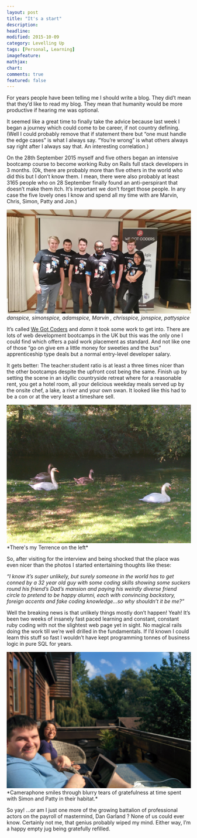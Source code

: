 ```yaml
---
layout: post
title: "It's a start"
description: 
headline: 
modified: 2015-10-09
category: Levelling Up
tags: [Personal, Learning]
imagefeature: 
mathjax: 
chart: 
comments: true
featured: false
---
```


For years people have been telling me I should write a blog. They did’t mean that they’d like to read my blog. They mean that humanity would be more productive if hearing me was optional. 

It seemed like a great time to finally take the advice because last week I began a journey which could come to be career, if not country defining. (Well I could probably remove that if statement there but “one must handle the edge cases” is what I always say. “You’re wrong” is what others always say right after I always say that. An interesting correlation.)

On the 28th September 2015 myself and five others began an intensive bootcamp course to become working Ruby on Rails full stack developers in 3 months. (Ok, there are probably more than five others in the world who did this but I don’t know them. I mean, there were also probably at least 3165 people who on 28 September finally found an anti-perspirant that doesn’t make them itch. It’s important we don’t forget those people. In any case the five lovely ones I know and spend all my time with are Marvin, Chris, Simon, Patty and Jon.)

<img src="/images/the_marvin_band.jpg"><br>
*danspice, simonspice, adamspice,   Marvin  , chrisspice, jonspice, pattyspice*

It’s called <a href="http://www.wegotcoders.com">We Got Coders</a> and *damn* it took some work to get into. There are lots of web development bootcamps in the UK but this was the only one I could find which offers a paid work placement as standard. And not like one of those “go on give em a little money for sweeties and the bus” apprenticeship type deals but a normal entry-level developer salary.

It gets better: The teacher:student ratio is at least a three times nicer than the other bootcamps despite the upfront cost being the same. Finish up by setting the scene in an idyllic countryside retreat where for a reasonable rent, you get a hotel room, all your delicious weekday meals served up by the onsite chef, a lake, a river and your own swan. It looked like this had to be a con or at the very least a timeshare sell.

<img src="/images/my_bud_terrence.jpg">
*There's my Terrence on the left*

So, after visiting for the interview and being shocked that the place was even nicer than the photos I started entertaining thoughts like these: 

<cite> “I know it’s super unlikely, but surely someone in the world has to get conned by a 32 year old guy with some coding skills showing some suckers round his friend’s Dad’s mansion and paying his weirdly diverse friend circle to pretend to be happy alumni, each with convincing backstory, foreign accents and fake coding knowledge...so why shouldn’t it be me?”
</cite>

Well the breaking news is that unlikely things mostly don’t happen! Yeah! It’s been two weeks of insanely fast paced learning and constant, constant ruby coding with not the slightest web page yet in sight. No magical rails doing the work till we’re well drilled in the fundamentals. If I’d known I could learn this stuff so fast I wouldn’t have kept programming tonnes of business logic in pure SQL for years.

<img src="/images/vaseline_smeared_colleagues.jpg">
*Cameraphone smiles through blurry tears of gratefulness at time spent with Simon and Patty in their habitat.*

So yay! ...or am I just one more of the growing battalion of professional actors on the payroll of mastermind, Dan Garland ? None of us could ever know. Certainly not me, that genius probably wiped my mind. Either way, I’m a happy empty jug being gratefully refilled.